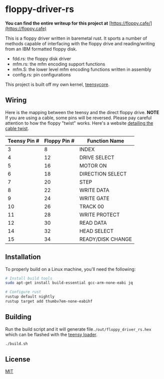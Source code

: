 # floppy-driver-rs

**You can find the entire writeup for this project at** [https://floppy.cafe/](https://floppy.cafe)


This is a floppy driver written in baremetal rust. It sports a number of methods
capable of interfacing with the floppy drive and reading/writing from an IBM formatted
floppy disk. 

 - fdd.rs: the floppy disk driver
 - mfm.rs: the mfm encoding support functions
 - mfm.S: the lower level mfm encoding functions written in assembly
 - config.rs: pin configurations


This project is built off my own kernel, [teensycore](https://github.com/SharpCoder/teensycore).

## Wiring

Here is the mapping between the teensy and the direct floppy drive. **NOTE** If you are using a cable, some pins will be reversed. Please pay careful attention to how the floppy "twist" works. Here's a website [detailing the cable twist](http://www.interfacebus.com/PC_Floppy_Drive_PinOut.html).

| Teensy Pin # | Floppy Pin # | Function Name     |
|--------------|--------------|-------------------|
| 3            | 8            | INDEX             |
| 4            | 12           | DRIVE SELECT      |
| 5            | 16           | MOTOR ON          |
| 6            | 18           | DIRECTION SELECT  |
| 7            | 20           | STEP              |
| 8            | 22           | WRITE DATA        |
| 9            | 24           | WRITE GATE        |
| 10           | 26           | TRACK 00          |
| 11           | 28           | WRITE PROTECT     |
| 12           | 30           | READ DATA         |
| 14           | 32           | HEAD SELECT       |
| 15           | 34           | READY/DISK CHANGE |

## Installation

To properly build on a Linux machine, you'll need the following:

```bash
# Install build tools
sudo apt-get install build-essential gcc-arm-none-eabi jq

# Configure rust
rustup default nightly
rustup target add thumbv7em-none-eabihf
```

## Building

Run the build script and it will generate file`./out/floppy_driver_rs.hex` which can be flashed with the [teensy loader](https://www.pjrc.com/teensy/loader.html).

```bash
./build.sh
```

## License

[MIT](https://choosealicense.com/licenses/mit/)
